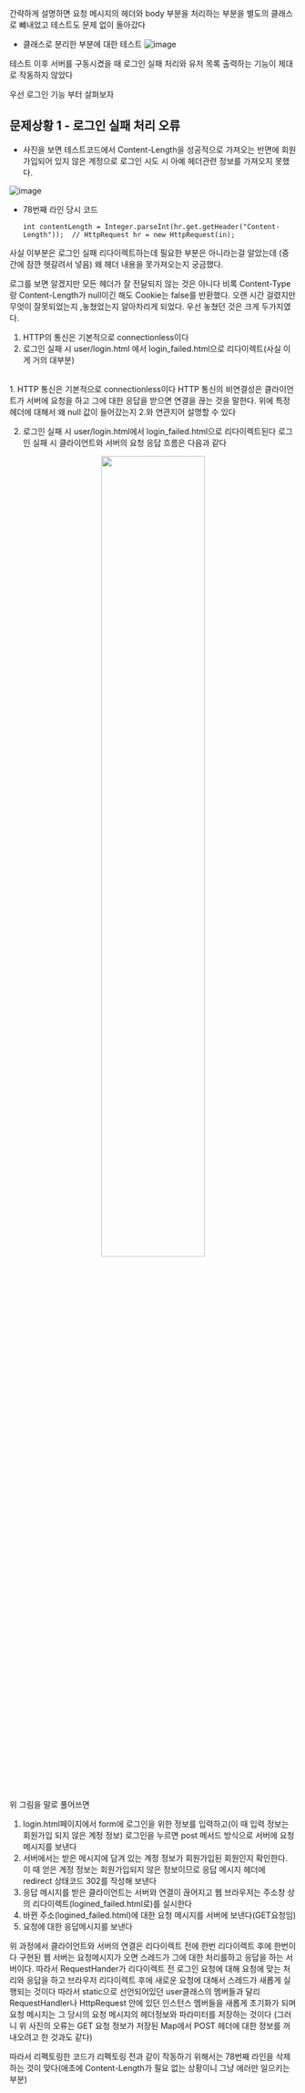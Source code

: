 간략하게 설명하면 요청 메시지의 헤더와 body 부분을 처리하는 부분을 별도의 클래스로 뺴내었고  테스트도 문제 없이 돌아갔다

- 클래스로 분리한 부분에 대한 테스트
![image](https://github.com/kdfasdf/javawebserver/assets/96770726/4fb7d15f-2c6c-4adc-aadf-831f6004447e)

테스트 이후 서버를 구동시켰을 때 로그인 실패 처리와 유저 목록 출력하는 기능이 제대로 작동하지 않았다
<br>

우선 로그인 기능 부터 살펴보자<br>
## 문제상황 1 - 로그인 실패 처리 오류
- 사진을 보면 테스트코드에서 Content-Length을 성공적으로 가져오는 반면에 회원가입되어 있지 않은 계정으로 로그인 시도 시 아예 헤더관련 정보를 가져오지 못했다.

![image](https://github.com/kdfasdf/javawebserver/assets/96770726/8c2d9075-6cb9-463c-9d5b-43d9714d606a)

- 78번째 라인 당시 코드
  ```
  int contentLength = Integer.parseInt(hr.get.getHeader("Content-Length"));  // HttpRequest hr = new HttpRequest(in);
  ```

사실 이부분은 로그인 실패 리다이렉트하는데 필요한 부분은 아니라는걸 알았는데 (중간에 잠깐 헷갈려서 넣음) 왜 헤더 내용을 못가져오는지 궁금했다.

로그를 보면 알겠지만 모든 헤더가 잘 전달되지 않는 것은 아니다 
비록 Content-Type랑 Content-Length가 null이긴 해도 Cookie는 false를 반환했다. 오랜 시간 걸렸지만 무엇이 잘못되었는지 ,놓쳤었는지 알아차리게 되었다.
우선 놓쳤던 것은 크게 두가지였다.

1. HTTP의 통신은 기본적으로 connectionless이다
2. 로그인 실패 시 user/login.html 에서 login_failed.html으로 리다이렉트(사실 이게 거의 대부분)

<br>
1. HTTP 통신은 기본적으로 connectionless이다
HTTP 통신의 비연결성은 클라이언트가 서버에 요청을 하고 그에 대한 응답을 받으면 연결을 끊는 것을 말한다. 위에 특정 헤더에 대해서 왜 null 값이 들어갔는지 
2.와 연관지어 설명할 수 있다

2. 로그인 실패 시 user/login.html에서 login_failed.html으로 리다이렉트된다
로그인 실패 시 클라이언트와 서버의 요청 응답 흐름은 다음과 같다<br>


<center><img src="https://github.com/kdfasdf/javawebserver/assets/96770726/c573180f-25b5-4480-acb4-4b480cb28dce" width="60%" height="60%"></center>

위 그림을 말로 풀어쓰면
1. login.html페이지에서 form에 로그인을 위한 정보를 입력하고(이 때 입력 정보는 회원가입 되지 않은 계정 정보)  로그인을 누르면 post 메서드 방식으로 서버에 요청메시지를 보낸다
2. 서버에서는 받은 메시지에 담겨 있는 계정 정보가 회원가입된 회원인지 확인한다. 이 때 얻은 계정 정보는 회원가입되지 않은 정보이므로 응답 메시지 헤더에 redirect 상태코드 302를 작성해 보낸다
3. 응답 메시지를 받은 클라이언트는 서버와 연결이 끊어지고 웹 브라우저는 주소창 상의 리다이렉트(logined_failed.html로)를 실시한다
4. 바뀐 주소(logined_failed.html)에 대한 요청 메시지를 서버에 보낸다(GET요청임)
5. 요청에 대한 응답메시지를 보낸다

위 과정에서 클라이언트와 서버의 연결은 리다이렉트 전에 한번 리다이렉트 후에 한번이다
구현된 웹 서버는 요청메시지가 오면 스레드가 그에 대한 처리를하고 응답을 하는 서버이다.
따라서 RequestHander가 리다이렉트 전 로그인 요청에 대해 요청에 맞는 처리와 응답을 하고 브라우저 리다이렉트 후에 새로운 요청에 대해서 스레드가 새롭게 실행되는 것이다
따라서 static으로 선언되어있던 user클래스의 멤버들과 달리 RequestHandler나 HttpRequest 안에 있던 인스턴스 멤버들을 새롭게 초기화가 되며 요청 메시지는 그 당시의 요청 메시지의 헤더정보와 파라미터를 저장하는 것이다
(그러니 위 사진의 오류는 GET 요청 정보가 저장된 Map에서 POST 헤더에 대한 정보를 꺼내오려고 한 것과도 같다)

따라서 리펙토링한 코드가 리펙토링 전과 같이 작동하기 위해서는 78번째 라인을 삭제하는 것이 맞다(애초에 Content-Length가 필요 없는 상황이니 그냥 에러만 일으키는 부분)



